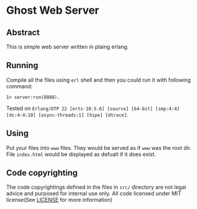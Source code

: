 # Ghost Web Server
## Abstract
This is simple web server written in plaing erlang.
## Running
Compile all the files using `erl` shell and then you could run it with following command:
```
1> server:run(8888).
```
Tested on `Erlang/OTP 22 [erts-10.5.6] [source] [64-bit] [smp:4:4] [ds:4:4:10] [async-threads:1] [hipe] [dtrace]`.

## Using
Put your files into `www` files. They would be served as if `www` was the root dir. File `index.html` would be displayed as defualt if it does exist.

## Code copyrighting
The code copyrightings defined in  the files in `src/` directory are not legal advice and purposed for internal use only. 
All code licensed under MIT license(See [LICENSE](LICENSE) for more information)

